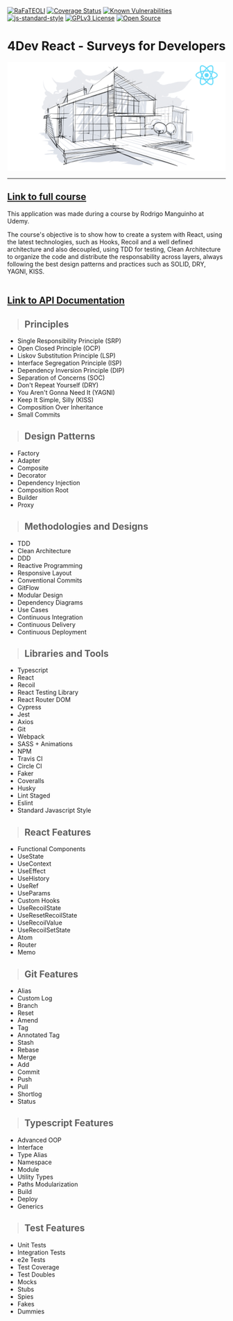 [![RaFaTEOLI](https://circleci.com/gh/RaFaTEOLI/clean-react.svg?style=svg)](<https://app.circleci.com/pipelines/github/RaFaTEOLI/clean-react>)
[![Coverage Status](https://coveralls.io/repos/github/RaFaTEOLI/clean-react/badge.svg?branch=master)](https://coveralls.io/github/RaFaTEOLI/clean-react?branch=master)
[![Known Vulnerabilities](https://snyk.io/test/github/RaFaTEOLI/clean-react/badge.svg)](https://snyk.io/test/github/RaFaTEOLI/clean-react)
[![js-standard-style](https://img.shields.io/badge/code%20style-standard-brightgreen.svg)](http://standardjs.com)
[![GPLv3 License](https://img.shields.io/badge/License-GPL%20v3-yellow.svg)](https://opensource.org/licenses/)
[![Open Source](https://badges.frapsoft.com/os/v1/open-source.svg?v=103)](https://opensource.org/)

# **4Dev React - Surveys for Developers**

[![alt text](./public/course-logo.png "Link to the course")](https://www.udemy.com/course/react-com-mango/?referralCode=552F88858EAE76346C8B)

---

## [**Link to full course**](https://www.udemy.com/course/react-com-mango/?referralCode=552F88858EAE76346C8B)

This application was made during a course by Rodrigo Manguinho at Udemy.

The course's objective is to show how to create a system with React, using the latest technologies, such as Hooks, Recoil and a well defined architecture and also decoupled, using TDD for testing, Clean Architecture to organize the code and distribute the responsability across layers, always following the best design patterns and practices such as SOLID, DRY, YAGNI, KISS.
<br /><br />

## [**Link to API Documentation**](http://fordevs.herokuapp.com/api-docs)

> ## Principles

* Single Responsibility Principle (SRP)
* Open Closed Principle (OCP)
* Liskov Substitution Principle (LSP)
* Interface Segregation Principle (ISP)
* Dependency Inversion Principle (DIP)
* Separation of Concerns (SOC)
* Don't Repeat Yourself (DRY)
* You Aren't Gonna Need It (YAGNI)
* Keep It Simple, Silly (KISS)
* Composition Over Inheritance
* Small Commits

> ## Design Patterns

* Factory
* Adapter
* Composite
* Decorator
* Dependency Injection
* Composition Root
* Builder
* Proxy

> ## Methodologies and Designs

* TDD
* Clean Architecture
* DDD
* Reactive Programming
* Responsive Layout
* Conventional Commits
* GitFlow
* Modular Design
* Dependency Diagrams
* Use Cases
* Continuous Integration
* Continuous Delivery
* Continuous Deployment

> ## Libraries and Tools

* Typescript
* React
* Recoil
* React Testing Library
* React Router DOM
* Cypress
* Jest
* Axios
* Git
* Webpack
* SASS + Animations
* NPM
* Travis CI
* Circle CI
* Faker
* Coveralls
* Husky
* Lint Staged
* Eslint
* Standard Javascript Style

> ## React Features

* Functional Components
* UseState
* UseContext
* UseEffect
* UseHistory
* UseRef
* UseParams
* Custom Hooks
* UseRecoilState
* UseResetRecoilState
* UseRecoilValue
* UseRecoilSetState
* Atom
* Router
* Memo

> ## Git Features

* Alias
* Custom Log
* Branch
* Reset
* Amend
* Tag
* Annotated Tag
* Stash
* Rebase
* Merge
* Add
* Commit
* Push
* Pull
* Shortlog
* Status

> ## Typescript Features

* Advanced OOP
* Interface
* Type Alias
* Namespace
* Module
* Utility Types
* Paths Modularization
* Build
* Deploy
* Generics

> ## Test Features

* Unit Tests
* Integration Tests
* e2e Tests
* Test Coverage
* Test Doubles
* Mocks
* Stubs
* Spies
* Fakes
* Dummies
